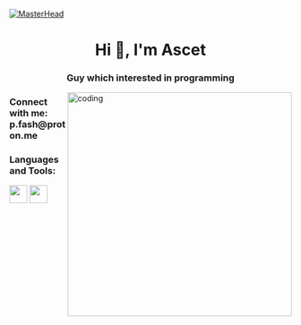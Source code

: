 [![MasterHead](https://c.tenor.com/4RYbGa1GttQAAAAd/lofi-browsing.gif)](https://c.tenor.com/4RYbGa1GttQAAAAd/lofi-browsing.gif)
<h1 align="center">Hi 👋, I'm Ascet</h1>
<h3 align="center">Guy which interested in programming</h3>
<img align= "right" alt="coding" width="400" src="https://64.media.tumblr.com/6b9d5fbcc7d6ebe2c3636ed25a550787/f02e19988b551a66-43/s1280x1920/311bc898f00d0bea349351a7a36333f9f659f645.gif" >



<h3 align="left">Connect with me: p.fash@proton.me</h3>
<p align="left">
</p>

<h3 align="left">Languages and Tools:</h3>
<img height="32" width="32" src="https://cdn.simpleicons.org/python" />
<img height="32" width="32" src="https://cdn.simpleicons.org/go" />
